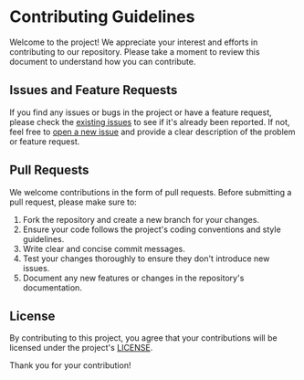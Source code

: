 # Contributing Guidelines

Welcome to the project! We appreciate your interest and efforts in contributing to our repository. Please take a moment to review this document to understand how you can contribute.

## Issues and Feature Requests

If you find any issues or bugs in the project or have a feature request, please check the [existing issues](https://github.com/bistecglobal/blockchain-certificates-issuer-2.0/issues) to see if it's already been reported. If not, feel free to [open a new issue](https://github.com/bistecglobal/blockchain-certificates-issuer-2.0/issues/new) and provide a clear description of the problem or feature request.

## Pull Requests

We welcome contributions in the form of pull requests. Before submitting a pull request, please make sure to:

1. Fork the repository and create a new branch for your changes.
2. Ensure your code follows the project's coding conventions and style guidelines.
3. Write clear and concise commit messages.
4. Test your changes thoroughly to ensure they don't introduce new issues.
5. Document any new features or changes in the repository's documentation.

## License

By contributing to this project, you agree that your contributions will be licensed under the project's [LICENSE](https://github.com/bistecglobal/blockchain-certificates-issuer-2.0/blob/main/LICENSE).

Thank you for your contribution!
